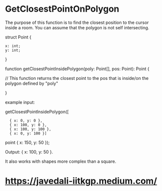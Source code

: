 # GetClosestPointOnPolygon
The purpose of this function is to find the closest position to the cursor inside a room. You can assume that the polygon is not self intersecting.

struct Point {
    
    x: int;
    y: int;
}

function getClosestPointInsidePolygon(poly: Point[], pos: Point): Point {

// This function returns the closest point to the pos that is inside/on the polygon defined by "poly"

}

example input:

getClosestPointInsidePolygon([
     
      { x: 0, y: 0 },
      { x: 100, y: 0 },
      { x: 100, y: 100 },
      { x: 0, y: 100 }]

point { x: 150, y: 50 });

Output: { x: 100, y: 50 }. 

It also works with shapes more complex than a square.

# https://javedali-iitkgp.medium.com/
